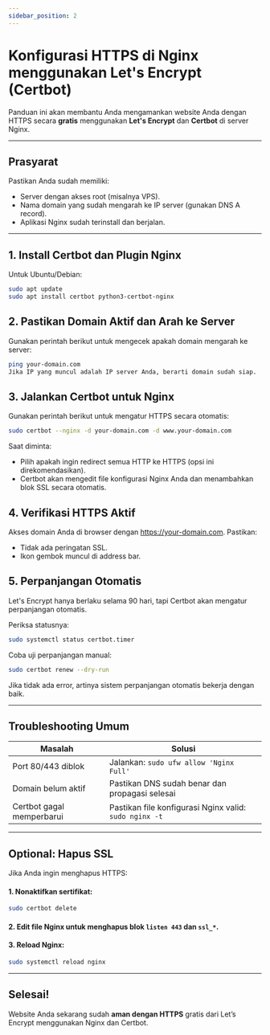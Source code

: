 ```yaml
---
sidebar_position: 2
---
```


# Konfigurasi HTTPS di Nginx menggunakan Let's Encrypt (Certbot)

Panduan ini akan membantu Anda mengamankan website Anda dengan HTTPS secara **gratis** menggunakan **Let's Encrypt** dan **Certbot** di server Nginx.

---

## Prasyarat

Pastikan Anda sudah memiliki:

- Server dengan akses root (misalnya VPS).
- Nama domain yang sudah mengarah ke IP server (gunakan DNS A record).
- Aplikasi Nginx sudah terinstall dan berjalan.

---

## 1. Install Certbot dan Plugin Nginx

Untuk Ubuntu/Debian:

```bash
sudo apt update
sudo apt install certbot python3-certbot-nginx
```

## 2. Pastikan Domain Aktif dan Arah ke Server

Gunakan perintah berikut untuk mengecek apakah domain mengarah ke server:

```bash
ping your-domain.com
Jika IP yang muncul adalah IP server Anda, berarti domain sudah siap.
```

## 3. Jalankan Certbot untuk Nginx

Gunakan perintah berikut untuk mengatur HTTPS secara otomatis:

```bash
sudo certbot --nginx -d your-domain.com -d www.your-domain.com
```

Saat diminta:

- Pilih apakah ingin redirect semua HTTP ke HTTPS (opsi ini direkomendasikan).
- Certbot akan mengedit file konfigurasi Nginx Anda dan menambahkan blok SSL secara otomatis.

## 4. Verifikasi HTTPS Aktif

Akses domain Anda di browser dengan https://your-domain.com. Pastikan:

- Tidak ada peringatan SSL.
- Ikon gembok muncul di address bar.

## 5. Perpanjangan Otomatis

Let's Encrypt hanya berlaku selama 90 hari, tapi Certbot akan mengatur perpanjangan otomatis.

Periksa statusnya:

```bash
sudo systemctl status certbot.timer
```

Coba uji perpanjangan manual:

```bash
sudo certbot renew --dry-run
```

Jika tidak ada error, artinya sistem perpanjangan otomatis bekerja dengan baik.

---

## Troubleshooting Umum

| Masalah                   | Solusi                                                 |
| ------------------------- | ------------------------------------------------------ |
| Port 80/443 diblok        | Jalankan: `sudo ufw allow 'Nginx Full'`                |
| Domain belum aktif        | Pastikan DNS sudah benar dan propagasi selesai         |
| Certbot gagal memperbarui | Pastikan file konfigurasi Nginx valid: `sudo nginx -t` |

---

## Optional: Hapus SSL

Jika Anda ingin menghapus HTTPS:

#### 1. Nonaktifkan sertifikat:

```bash
sudo certbot delete
```

#### 2. Edit file Nginx untuk menghapus blok `listen 443` dan `ssl_*`.

#### 3. Reload Nginx:

```bash
sudo systemctl reload nginx
```

---

## Selesai!

Website Anda sekarang sudah **aman dengan HTTPS** gratis dari Let’s Encrypt menggunakan Nginx dan Certbot.
